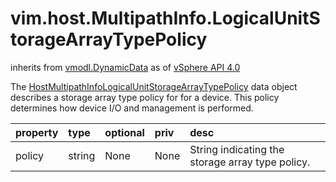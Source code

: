 vim.host.MultipathInfo.LogicalUnitStorageArrayTypePolicy
========================================================
inherits from [vmodl.DynamicData](docs/vmodl.DynamicData.md)
as of [vSphere API 4.0](vim.version.md#vim.version.version5)


The <a href="vim.host.MultipathInfo.LogicalUnitStorageArrayTypePolicy.md">HostMultipathInfoLogicalUnitStorageArrayTypePolicy</a>   data object describes a storage array type policy for   for a device.  This policy determines how device I/O and management   is performed.

| property | type | optional | priv | desc |
|:---------|:-----|:---------|:-----|:-----|
| policy | string | None | None | String indicating the storage array type policy. |


